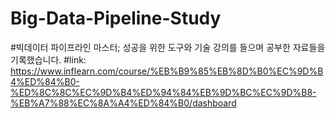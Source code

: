 # Big-Data-Pipeline-Study

#빅데이터 파이프라인 마스터; 성공을 위한 도구와 기술 강의를 들으며 공부한 자료들을 기록했습니다.
#link: https://www.inflearn.com/course/%EB%B9%85%EB%8D%B0%EC%9D%B4%ED%84%B0-%ED%8C%8C%EC%9D%B4%ED%94%84%EB%9D%BC%EC%9D%B8-%EB%A7%88%EC%8A%A4%ED%84%B0/dashboard

